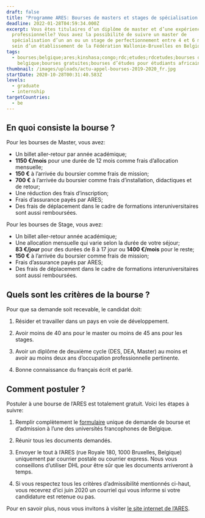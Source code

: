 ```yaml
---
draft: false
title: "Programme ARES: Bourses de masters et stages de spécialisation en Belgique"
deadline: 2022-01-28T04:59:34.000Z
excerpt: Vous êtes titulaires d’un diplôme de master et d’une expérience
  professionnelle? Vous avez la possibilité de suivre un master de
  spécialisation d’un an ou un stage de perfectionnement entre 4 et 6 mois au
  sein d’un établissement de la Fédération Wallonie-Bruxelles en Belgique.
tags:
  - bourses;belgique;ares;kinshasa;congo;rdc;etudes;rdcetudes;bourses d’études
    belgique;bourses gratuites;bourses d’études pour étudiants africains
thumbnail: /images/uploads/actu-appel-bourses-2019-2020_fr.jpg
startDate: 2020-10-28T00:31:40.583Z
levels:
  - graduate
  - internship
targetCountries:
  - be
---
```


## En quoi consiste la bourse ?

Pour les bourses de Master, vous avez:

- Un billet aller-retour par année académique;
- **1150 €/mois** pour une durée de 12 mois comme frais d’allocation mensuelle;
- **150 €** à l’arrivée du boursier comme frais de mission;
- **700 €** à l’arrivée du boursier comme frais d’installation, didactiques et de retour;
- Une réduction des frais d’inscription;
- Frais d’assurance payés par ARES;
- Des frais de déplacement dans le cadre de formations interuniversitaires sont aussi remboursées.

Pour les bourses de Stage, vous avez:

- Un billet aller-retour année académique;
- Une allocation mensuelle qui varie selon la durée de votre séjour; **83 €/jour** pour des durées de 8 à 17 jour ou **1400 €/mois** pour le reste;
- **150 €** à l’arrivée du boursier comme frais de mission;
- Frais d’assurance payés par ARES;
- Des frais de déplacement dans le cadre de formations interuniversitaires sont aussi remboursées.

## Quels sont les critères de la bourse ?

Pour que sa demande soit recevable, le candidat doit:

1. Résider et travailler dans un pays en voie de développement.

2. Avoir moins de 40 ans pour le master ou moins de 45 ans pour les stages.

3. Avoir un diplôme de deuxième cycle (DES, DEA, Master) au moins et avoir au
   moins deux ans d’occupation professionnelle pertinente.

4. Bonne connaissance du français écrit et parlé.

## Comment postuler ?

Postuler à une bourse de l’ARES est totalement gratuit. Voici les étapes à
suivre:

1. Remplir complètement le <a
   href="https://www.ares-ac.be/images/Bourses/CSI/ARES-Bourses-Formulaire-de-candidature-2020-2021.doc"
   target="_blank" rel="nofollow noopener">formulaire</a> unique de demande de
   bourse et d’admission à l’une des universités francophones de Belgique.

2. Réunir tous les documents demandés.

3. Envoyer le tout à l’ARES (rue Royale 180, 1000 Bruxelles, Belgique)
   uniquement par courrier postale ou courrier express. Nous vous conseillons
   d’utiliser DHL pour être sûr que les documents arriveront à temps.

4. Si vous respectez tous les critères d’admissibilité mentionnés ci-haut,
   vous recevrez d’ici juin 2020 un courriel qui vous informe si votre
   candidature est retenue ou pas.

Pour en savoir plus, nous vous invitons à visiter <a
  href="https://www.ares-ac.be/fr/cooperation-au-developpement/bourses/masters-et-stages-en-belgique"
  target="_blank" rel="nofollow noopener">le site internet de l’ARES</a>.
